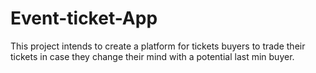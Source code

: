 # Event-ticket-App
This project intends to create a platform for tickets buyers to trade their tickets in case they change their mind with a potential last min buyer.
